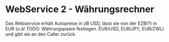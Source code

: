 # WebService 2 - Währungsrechner
Das Webservice erhält Autopreise in zB USD, lässt sie von der EZB(?) in EUR (o.ä! TODO: Währungspaare festlegen. EUR/USD, EUR/JPY, EUR/ZWL) und gibt sie an den Caller zurück.
